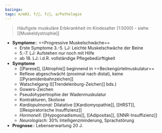 ```yaml
---
bazinga: 
tags: m/m03, f/🦴, f/🧬, a/Pathologie
---
```

> Häufigste muskuläre Erbkrankheit im Kindesalter (1:5000) - siehe [[Muskeldystrophie]]
- **Symptome**:: ==Progressive Muskelschwäche==
	- Erste Symptome 3.-5. LJ: Leichte Muskelschwäche der Beine
	- 5.-7. LJ: Aufstehen nur noch mit Hilfe
	- ab 18. LJ: i.d.R. vollständige Pflegebedürftigkeit
- **Symptome**
	- [[Parese]], [[Atrophie]] beginnend in ==Beckengürtelmuskulatur==
	- Reflexe abgeschwächt (proximal nach distal), keine [[Pyramidenbahnzeichen]]
	- Watschelgang ([[Trendelenburg-Zeichen]] bds.)
	- Gowers-Zeichen
	- Pseudohypertrophie der Wadenmuskulatur
	- Kontrakturen, Skoliose
	- *Kardiopulmonal:* Dilatative [[Kardiomyopathie]], [[HRST]], [[Respiratorische Insuffizienz]]
	- *Hormonell:* [[Hypogonadismus]], [[Adipositas]], [[NNR-Insuffizienz]]
	- *Neurologisch:* 30% Intelligenzminderung, Sprachstörung
- **Prognose**:: Lebenserwartung 20 J.